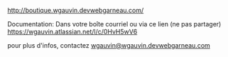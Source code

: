 http://boutique.wgauvin.devwebgarneau.com/

Documentation:
Dans votre boîte courriel ou via ce lien (ne pas partager)
https://wgauvin.atlassian.net/l/c/0HvH5wV6

pour plus d'infos, contactez wgauvin@wgauvin.devwebgarneau.com